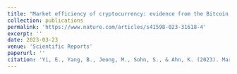 ```yaml
---
title: "Market efficiency of cryptocurrency: evidence from the Bitcoin market"
collection: publications
permalink: 'https://www.nature.com/articles/s41598-023-31618-4'
excerpt: ''
date: 2023-03-23
venue: 'Scientific Reports'
paperurl: ''
citation: 'Yi, E., Yang, B., Jeong, M., Sohn, S., & Ahn, K. (2023). Market efficiency of cryptocurrency: evidence from the Bitcoin market. Scientific Reports, 13(1), 4789.'
---
```

